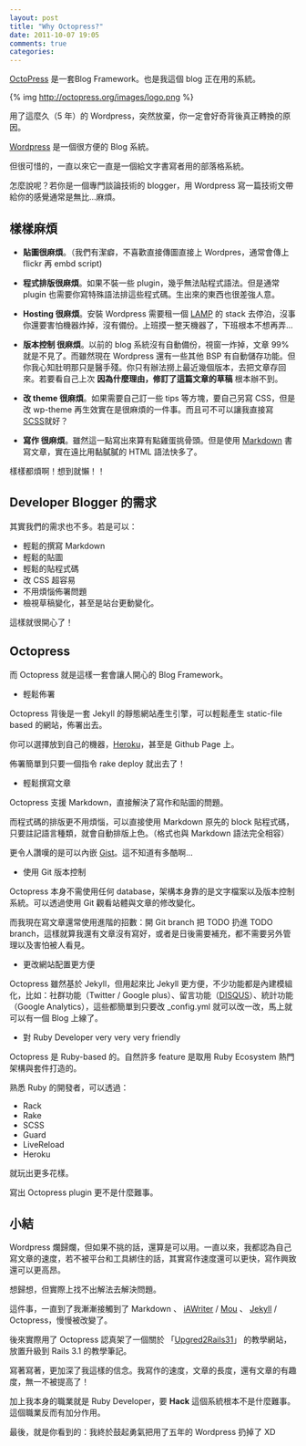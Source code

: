 ```yaml
---
layout: post
title: "Why Octopress?"
date: 2011-10-07 19:05
comments: true
categories: 
---
```


[OctoPress](http://octopress.org/) 是一套Blog Framework。也是我這個 blog 正在用的系統。


{% img http://octopress.org/images/logo.png %}

用了這麼久（5 年）的 Wordpress，突然放棄，你一定會好奇背後真正轉換的原因。

[Wordpress](http://wordpress.org) 是一個很方便的 Blog 系統。

但很可惜的，一直以來它一直是一個給文字書寫者用的部落格系統。

怎麼說呢？若你是一個專門談論技術的 blogger，用 Wordpress 寫一篇技術文帶給你的感覺通常是無比…麻煩。

## 樣樣麻煩

* **貼圖很麻煩**。（我們有潔癖，不喜歡直接傳圖直接上 Wordpres，通常會傳上 flickr 再 embd script)

* **程式排版很麻煩**。如果不裝一些 plugin，幾乎無法貼程式語法。但是通常 plugin 也需要你寫特殊語法排這些程式碼。生出來的東西也很差強人意。

* **Hosting 很麻煩**。安裝 Wordpress 需要租一個 [LAMP](http://zh.wikipedia.org/zh-hant/LAMP) 的 stack 去停泊，沒事你還要害怕機器炸掉，沒有備份。上班摸一整天機器了，下班根本不想再弄…

* **版本控制 很麻煩**。以前的 blog 系統沒有自動備份，視窗一炸掉，文章 99% 就是不見了。而雖然現在 Wordpress 還有一些其他 BSP 有自動儲存功能。但你我心知肚明那只是醫手殘。你只有辦法撈上最近幾個版本，去把文章存回來。若要看自己上次 **因為什麼理由，修訂了這篇文章的草稿** 根本辦不到。

* **改 theme 很麻煩**。如果需要自己訂一些 tips 等方塊，要自己另寫 CSS，但是改 wp-theme 再生效實在是很麻煩的一件事。而且可不可以讓我直接寫 [SCSS](http://sass-lang.com)就好？

* **寫作 很麻煩**。雖然這一點寫出來算有點雞蛋挑骨頭。但是使用 [Markdown](http://markdown.tw) 書寫文章，實在遠比用黏膩膩的 HTML 語法快多了。

樣樣都煩啊！想到就懶！！

## Developer Blogger 的需求

其實我們的需求也不多。若是可以：

* 輕鬆的撰寫 Markdown
* 輕鬆的貼圖
* 輕鬆的貼程式碼
* 改 CSS 超容易
* 不用煩惱佈署問題
* 檢視草稿變化，甚至是站台更動變化。

這樣就很開心了！

## Octopress 

而 Octopress 就是這樣一套會讓人開心的 Blog Framework。

* 輕鬆佈署

Octopress 背後是一套 Jekyll 的靜態網站產生引擎，可以輕鬆產生 static-file based 的網站，佈署出去。

你可以選擇放到自己的機器，[Heroku](http://heroku.com)，甚至是 Github Page 上。

佈署簡單到只要一個指令 rake deploy 就出去了！

* 輕鬆撰寫文章

Octopress 支援 Markdown，直接解決了寫作和貼圖的問題。

而程式碼的排版更不用煩惱，可以直接使用 Markdown 原先的 block 貼程式碼，只要註記語言種類，就會自動排版上色。（格式也與 Markdown 語法完全相容）

更令人讚嘆的是可以內嵌 [Gist](http://gist.github.com)。這不知道有多酷啊…

* 使用 Git 版本控制

Octopress 本身不需使用任何 database，架構本身靠的是文字檔案以及版本控制系統。可以透過使用 Git 觀看站體與文章的修改變化。

而我現在寫文章還常使用進階的招數：開 Git branch 把 TODO 扔進 TODO branch，這樣就算我還有文章沒有寫好，或者是日後需要補充，都不需要另外管理以及害怕被人看見。

* 更改網站配置更方便

Octopress 雖然基於 Jekyll，但用起來比 Jekyll 更方便，不少功能都是內建模組化，比如：社群功能（Twitter / Google plus）、留言功能（[DISQUS](http://disqus.com/)）、統計功能（Google Analytics），這些都簡單到只要改 _config.yml 就可以改一改，馬上就可以有一個 Blog 上線了。


* 對 Ruby Developer very very very friendly

Octopress 是 Ruby-based 的。自然許多 feature 是取用 Ruby Ecosystem 熱門架構與套件打造的。

熟悉 Ruby 的開發者，可以透過：

* Rack
* Rake
* SCSS
* Guard
* LiveReload 
* Heroku 

就玩出更多花樣。

寫出 Octopress plugin 更不是什麼難事。

## 小結

Wordpress 爛歸爛，但如果不挑的話，還算是可以用。一直以來，我都認為自己寫文章的速度，若不被平台和工具綁住的話，其實寫作速度還可以更快，寫作興致還可以更高昂。

想歸想，但實際上找不出解法去解決問題。

這件事，一直到了我漸漸接觸到了 Markdown 、 [iAWriter](www.iawriter.com) / [Mou](http://mouapp.com) 、 [Jekyll](https://github.com/mojombo/jekyll) / Octopress，慢慢被改變了。

後來實際用了 Octopress 認真架了一個關於 「[Upgred2Rails31](http://upgrade2rails31.com/)」 的教學網站，放置升級到 Rails 3.1 的教學筆記。

寫著寫著，更加深了我這樣的信念。我寫作的速度，文章的長度，還有文章的有趣度，無一不被提高了！

加上我本身的職業就是 Ruby Developer，要 **Hack** 這個系統根本不是什麼難事。這個職業反而有加分作用。

最後，就是你看到的：我終於鼓起勇氣把用了五年的 Wordpress 扔掉了 XD

 




